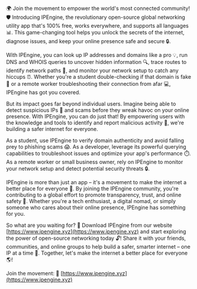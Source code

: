 🌍 Join the movement to empower the world's most connected community! 🛡️ Introducing IPEngine, the revolutionary open-source global networking utility app that's 100% free, works everywhere, and supports all languages 📊. This game-changing tool helps you unlock the secrets of the internet, diagnose issues, and keep your online presence safe and secure 🔒.

With IPEngine, you can look up IP addresses and domains like a pro 💡, run DNS and WHOIS queries to uncover hidden information 🔍, trace routes to identify network paths 📍, and monitor your network setup to catch any hiccups ⏰. Whether you're a student double-checking if that domain is fake 🤔 or a remote worker troubleshooting their connection from afar 💻, IPEngine has got you covered.

But its impact goes far beyond individual users. Imagine being able to detect suspicious IPs 👀 and scams before they wreak havoc on your online presence. With IPEngine, you can do just that! By empowering users with the knowledge and tools to identify and report malicious activity 🚨, we're building a safer internet for everyone.

As a student, use IPEngine to verify domain authenticity and avoid falling prey to phishing scams 😱. As a developer, leverage its powerful querying capabilities to troubleshoot issues and optimize your app's performance ⏱️. As a remote worker or small business owner, rely on IPEngine to monitor your network setup and detect potential security threats 🔒.

IPEngine is more than just an app – it's a movement to make the internet a better place for everyone 🌟. By joining the IPEngine community, you're contributing to a global effort to promote transparency, trust, and online safety 🔑. Whether you're a tech enthusiast, a digital nomad, or simply someone who cares about their online presence, IPEngine has something for you.

So what are you waiting for? 🤔 Download IPEngine from our website [https://www.ipengine.xyz](https://www.ipengine.xyz) and start exploring the power of open-source networking today 🔓! Share it with your friends, communities, and online groups to help build a safer, smarter internet – one IP at a time 💪. Together, let's make the internet a better place for everyone 🌎!

Join the movement: 🌟 [https://www.ipengine.xyz](https://www.ipengine.xyz)